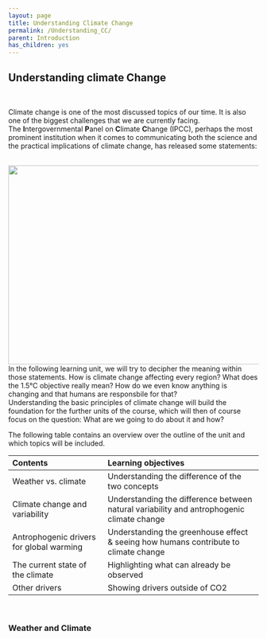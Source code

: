 ```yaml
---
layout: page
title: Understanding Climate Change
permalink: /Understanding_CC/
parent: Introduction
has_children: yes
---
```


## Understanding climate Change


<br>

Climate change is one of the most discussed topics of our time. It is also one of the biggest challenges that we are currently facing. <br>
The <b>I</b>ntergovernmental <b>P</b>anel on <b>C</b>limate <b>C</b>hange (IPCC), perhaps the most prominent institution when it comes to communicating both the science and the practical implications of climate change, has released some statements: 

<br>

<img src=images/IPCC Slides reasons.PNG width=600 height=400> 

<br>
In the following learning unit, we will try to decipher the meaning within those statements. How is climate change affecting every region? What does the 1.5°C objective really mean? How do we even know anything is changing and that humans are responsbile for that?
 <br>
Understanding the basic principles of climate change will build the foundation for the further units of the course, which will then of course focus on the question: What are we going to do about it and how?

<br>

The following table contains an overview over the outline of the unit and which topics will be included.
<br>

Contents|Learning objectives|
:--------------|:------------------------------------------------------------------------------------------------------|
 Weather vs. climate | Understanding the difference of the two concepts|
 Climate change and variability | Understanding the difference between natural variability and antrophogenic climate change|
 Antrophogenic drivers for global warming | Understanding the greenhouse effect & seeing how humans contribute to climate change|
 The current state of the climate | Highlighting what can already be observed|
 Other drivers | Showing drivers outside of CO2|

<br>

### Weather and Climate


